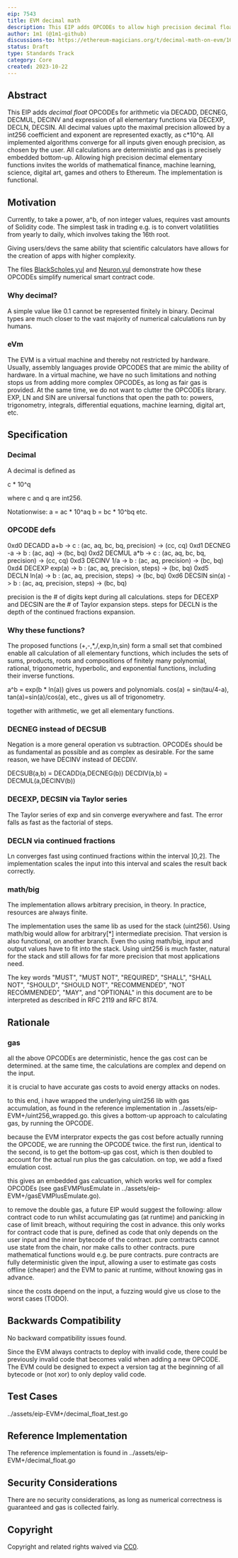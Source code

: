 ```yaml
---
eip: 7543
title: EVM decimal math
description: This EIP adds OPCODEs to allow high precision decimal float calculation of all elementary functions with precise gas enumeration.
author: 1m1 (@1m1-github)
discussions-to: https://ethereum-magicians.org/t/decimal-math-on-evm/16194
status: Draft
type: Standards Track
category: Core
created: 2023-10-22
---
```



## Abstract

This EIP adds *decimal float* OPCODEs for arithmetic via DECADD, DECNEG, DECMUL, DECINV and expression of all elementary functions via DECEXP, DECLN, DECSIN. All decimal values upto the maximal precision allowed by a int256 coefficient and exponent are represented exactly, as c*10^q. All implemented algorithms converge for all inputs given enough precision, as chosen by the user. All calculations are deterministic and gas is precisely embedded bottom-up. Allowing high precision decimal elementary functions invites the worlds of mathematical finance, machine learning, science, digital art, games and others to Ethereum. The implementation is functional.

## Motivation

Currently, to take a power, a^b, of non integer values, requires vast amounts of Solidity code.
The simplest task in trading e.g. is to convert volatilities from yearly to daily, which involves taking the 16th root.

Giving users/devs the same ability that scientific calculators have allows for the creation of apps with higher complexity.

The files [BlackScholes.yul](../assets/eip-7543/BlackScholes.yul) and [Neuron.yul](../assets/eip-7543/Neuron.yul) demonstrate how these OPCODEs simplify numerical smart contract code.

### Why decimal?

A simple value like 0.1 cannot be represented finitely in binary. Decimal types are much closer to the vast majority of numerical calculations run by humans.

### eVm

The EVM is a virtual machine and thereby not restricted by hardware. Usually, assembly languages provide OPCODES that are mimic the ability of hardware. In a virtual machine, we have no such limitations and nothing stops us from adding more complex OPCODEs, as long as fair gas is provided. At the same time, we do not want to clutter the OPCODEs library. EXP, LN and SIN are universal functions that open the path to: powers, trigonometry, integrals, differential equations, machine learning, digital art, etc.


<!--
  This section is optional.

  The motivation section should include a description of any nontrivial problems the EIP solves. It should not describe how the EIP solves those problems, unless it is not immediately obvious. It should not describe why the EIP should be made into a standard, unless it is not immediately obvious.

  With a few exceptions, external links are not allowed. If you feel that a particular resource would demonstrate a compelling case for your EIP, then save it as a printer-friendly PDF, put it in the assets folder, and link to that copy.

  TODO: Remove this comment before submitting
-->

## Specification

### Decimal

A decimal is defined as

c * 10^q

where c and q are int256.

Notationwise:
a = ac * 10^aq
b = bc * 10^bq
etc.

### OPCODE defs

0xd0 DECADD a+b -> c    : (ac, aq, bc, bq, precision) -> (cc, cq)
0xd1 DECNEG  -a -> b    : (ac, aq) -> (bc, bq)
0xd2 DECMUL a*b -> c    : (ac, aq, bc, bq, precision) -> (cc, cq)
0xd3 DECINV 1/a -> b    : (ac, aq, precision) -> (bc, bq)
0xd4 DECEXP exp(a) -> b : (ac, aq, precision, steps) -> (bc, bq)
0xd5 DECLN   ln(a) -> b : (ac, aq, precision, steps) -> (bc, bq)
0xd6 DECSIN sin(a) -> b : (ac, aq, precision, steps) -> (bc, bq)

precision is the # of digits kept during all calculations. steps for DECEXP and DECSIN are the # of Taylor expansion steps. steps for DECLN is the depth of the continued fractions expansion.

### Why these functions?

The proposed functions (+,-,*,/,exp,ln,sin) form a small set that combined enable all calculation of all elementary functions, which includes the sets of sums, products, roots and compositions of finitely many polynomial, rational, trigonometric, hyperbolic, and exponential functions, including their inverse functions.

a^b = exp(b * ln(a)) gives us powers and polynomials.
cos(a) = sin(tau/4-a), tan(a)=sin(a)/cos(a), etc., gives us all of trigonometry.

together with arithmetic, we get all elementary functions.

### DECNEG instead of DECSUB

Negation is a more general operation vs subtraction. OPCODEs should be as fundamental as possible and as complex as desirable.
For the same reason, we have DECINV instead of DECDIV.

DECSUB(a,b) = DECADD(a,DECNEG(b))
DECDIV(a,b) = DECMUL(a,DECINV(b))

### DECEXP, DECSIN via Taylor series

The Taylor series of exp and sin converge everywhere and fast. The error falls as fast as the factorial of steps.

### DECLN via continued fractions

Ln converges fast using continued fractions within the interval ]0,2]. The implementation scales the input into this interval and scales the result back correctly.

### math/big

The implementation allows arbitrary precision, in theory. In practice, resources are always finite.

The implementation uses the same lib as used for the stack (uint256).
Using math/big would allow for arbitrary[*] intermediate precision. That version is also functional, on another branch.
Even tho using math/big, input and output values have to fit into the stack.
Using uint256 is much faster, natural for the stack and still allows for far more precision that most applications need.




<!--
  The Specification section should describe the syntax and semantics of any new feature. The specification should be detailed enough to allow competing, interoperable implementations for any of the current Ethereum platforms (besu, erigon, ethereumjs, go-ethereum, nethermind, or others).

  It is recommended to follow RFC 2119 and RFC 8170. Do not remove the key word definitions if RFC 2119 and RFC 8170 are followed.

  TODO: Remove this comment before submitting
-->

The key words "MUST", "MUST NOT", "REQUIRED", "SHALL", "SHALL NOT", "SHOULD", "SHOULD NOT", "RECOMMENDED", "NOT RECOMMENDED", "MAY", and "OPTIONAL" in this document are to be interpreted as described in RFC 2119 and RFC 8174.

## Rationale

### gas

all the above OPCODEs are deterministic, hence the gas cost can be determined. at the same time, the calculations are complex and depend on the input.

it is crucial to have accurate gas costs to avoid energy attacks on nodes.

to this end, i have wrapped the underlying uint256 lib with gas accumulation, as found in the reference implementation in ../assets/eip-EVM+/uint256_wrapped.go. this gives a bottom-up approach to calculating gas, by running the OPCODE.

because the EVM interprator expects the gas cost before actually running the OPCODE, we are running the OPCODE twice. the first run, identical to the second, is to get the bottom-up gas cost, which is then doubled to account for the actual run plus the gas calculation. on top, we add a fixed emulation cost.

this gives an embedded gas calcuation, which works well for complex OPCODEs (see gasEVMPlusEmulate in ../assets/eip-EVM+/gasEVMPlusEmulate.go).

to remove the double gas, a future EIP would suggest the following: allow contract code to run whilst accumulating gas (at runtime) and panicking in case of limit breach, without requiring the cost in advance. this only works for contract code that is pure, defined as code that only depends on the user input and the inner bytecode of the contract. pure contracts cannot use state from the chain, nor make calls to other contracts. pure mathematical functions would e.g. be pure contracts. pure contracts are fully deterministic given the input, allowing a user to estimate gas costs offline (cheaper) and the EVM to panic at runtime, without knowing gas in advance.

since the costs depend on the input, a fuzzing would give us close to the worst cases (TODO).

## Backwards Compatibility

No backward compatibility issues found.

Since the EVM always contracts to deploy with invalid code, there could be previously invalid code that becomes valid when adding a new OPCODE. The EVM could be designed to expect a version tag at the beginning of all bytecode or (not xor) to only deploy valid code.

## Test Cases

../assets/eip-EVM+/decimal_float_test.go

## Reference Implementation

The reference implementation is found in ../assets/eip-EVM+/decimal_float.go

## Security Considerations

There are no security considerations, as long as numerical correctness is guaranteed and gas is collected fairly.

## Copyright

Copyright and related rights waived via [CC0](../LICENSE.md).
